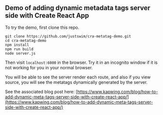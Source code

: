 ## Demo of adding dynamic metadata tags server side with Create React App

To try the demo, first clone this repo.

```
git clone https://github.com/justswim/cra-metatag-demo.git
cd cra-metatag-demo
npm install
npm run build
node server.js
```

Then visit `localhost:6000` in the browser. Try it in an incognito window if it is not working for you in your normal browser. 

You will be able to see the server render each route, and also if you view source, you will see the metatags dynamically generated by the server.

See the associated blog post here: [https://www.kapwing.com/blog/how-to-add-dynamic-meta-tags-server-side-with-create-react-app/](https://www.kapwing.com/blog/how-to-add-dynamic-meta-tags-server-side-with-create-react-app/)
